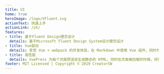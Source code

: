 ```yaml
---
title: UI
home: true
heroImage: /logo/VFluent.svg
actionText: 快速上手
actionLink: /zh/
features:
- title: 基于Fluent Design理念设计
  details: 基于Microsoft Fluent Design System设计理念设计
- title: Vue驱动
  details: 享受 Vue + webpack 的开发体验，在 Markdown 中使用 Vue 组件，同时可以使用 Vue 来开发自定义主题。
- title: 高性能
  details: VuePress 为每个页面预渲染生成静态的 HTML，同时在页面被加载的时候，将作为 SPA 运行。
footer: MIT Licensed | Copyright © 2019 CreatorSN
---
```


